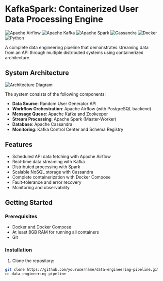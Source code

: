 # KafkaSpark: Containerized User Data Processing Engine

![Apache Airflow](https://img.shields.io/badge/Apache_Airflow-2.5.1-blue)
![Apache Kafka](https://img.shields.io/badge/Apache_Kafka-3.3.1-red)
![Apache Spark](https://img.shields.io/badge/Apache_Spark-3.4.1-orange)
![Cassandra](https://img.shields.io/badge/Cassandra-Latest-green)
![Docker](https://img.shields.io/badge/Docker-Compose-lightblue)
![Python](https://img.shields.io/badge/Python-3.11-yellow)

A complete data engineering pipeline that demonstrates streaming data from an API through multiple distributed systems using containerized architecture.

## System Architecture

![Architecture Diagram](images/architecture.png)

The system consists of the following components:

- **Data Source**: Random User Generator API
- **Workflow Orchestration**: Apache Airflow (with PostgreSQL backend)
- **Message Queue**: Apache Kafka and Zookeeper
- **Stream Processing**: Apache Spark (Master-Worker)
- **Database**: Apache Cassandra
- **Monitoring**: Kafka Control Center and Schema Registry

## Features

- Scheduled API data fetching with Apache Airflow
- Real-time data streaming with Kafka
- Distributed processing with Spark
- Scalable NoSQL storage with Cassandra
- Complete containerization with Docker Compose
- Fault-tolerance and error recovery
- Monitoring and observability

## Getting Started

### Prerequisites

- Docker and Docker Compose
- At least 8GB RAM for running all containers
- Git

### Installation

1. Clone the repository:
```bash
git clone https://github.com/yourusername/data-engineering-pipeline.git
cd data-engineering-pipeline
